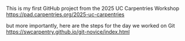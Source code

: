 This is my first GitHub project from the 2025 UC Carpentries Workshop
https://pad.carpentries.org/2025-uc-carpentries

but more importantly, here are the steps for the day we worked on Git
https://swcarpentry.github.io/git-novice/index.html
